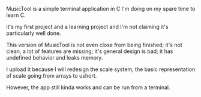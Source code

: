 MusicTool is a simple terminal application in C I'm doing on my spare time to learn C. 

it's my first project and a learning project and I'm not claiming it's particularly well done. 

This version of MusicTool is not even close from being finished; it's not clean, a lot of features are missing; it's general design is bad; it has undefined behavior and leaks memory. 

I upload it because I will redesign the scale system, the basic representation of scale going from arrays to ushort.

However, the app still kinda works and can be run from a terminal.

